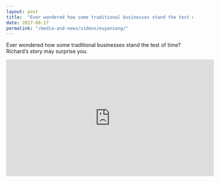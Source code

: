```yaml
---
layout: post
title:  "Ever wondered how some traditional businesses stand the test of time? Richard’s story may surprise you."
date: 2017-08-17
permalink: "/media-and-news/videos/euyansang/"
---
```


Ever wondered how some traditional businesses stand the test of time? Richard’s story may surprise you.

<div class="bp-youtube">
      <iframe width="560" height="315" src="https://www.youtube.com/embed/wiTT3DpF3P8" frameborder="0" allow="autoplay; encrypted-media" allowfullscreen></iframe>
</div>
